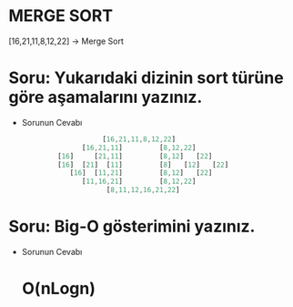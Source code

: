 # MERGE SORT
[16,21,11,8,12,22] -> Merge Sort

# Soru: Yukarıdaki dizinin sort türüne göre aşamalarını yazınız.

- Sorunun Cevabı

```g
                       [16,21,11,8,12,22]
                  [16,21,11]         [8,12,22]
            [16]     [21,11]         [8,12]   [22]
            [16]  [21]  [11]         [8]   [12]   [22]
               [16]  [11,21]         [8,12]   [22]
                  [11,16,21]         [8,12,22]
                        [8,11,12,16,21,22]
```

# Soru: Big-O gösterimini yazınız.

- Sorunun Cevabı

  # O(nLogn)